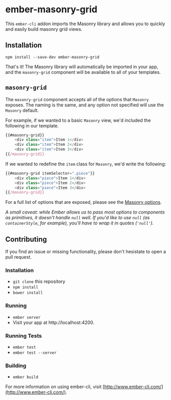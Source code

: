 # ember-masonry-grid
This `ember-cli` addon imports the Masonry library and allows you to quickly and easily build masonry grid views.

## Installation
`npm install --save-dev ember-masonry-grid`

That's it! The Masonry library will automatically be imported in your app, and the `masonry-grid` component will be available to all of your templates.

## `masonry-grid`
The `masonry-grid` component accepts all of the options that `Masonry` exposes. The naming is the same, and any option not specified will use the `Masonry` default.

For example, if we wanted to a basic `Masonry` view, we'd included the following in our template.

``` javascript
{{#masonry-grid}}
	<div class="item">Item 1</div>
	<div class="item">Item 2</div>
	<div class="item">Item 3</div>
{{/masonry-grid}}
```

If we wanted to redefine the `item` class for `Masonry`, we'd write the following:

``` javascript
{{#masonry-grid itemSelector=".piece"}}
	<div class="piece">Item 1</div>
	<div class="piece">Item 2</div>
	<div class="piece">Item 3</div>
{{/masonry-grid}}
```

For a full list of options that are exposed, please see the [Masonry options](http://masonry.desandro.com/options.html).

*A small caveat: while Ember allows us to pass most options to components as primitives, it doesn't handle `null` well. If you'd like to use `null` (as `containerStyle`, for example), you'll have to wrap it in quotes (`'null'`).*

## Contributing
If you find an issue or missing functionality, please don't hesistate to open a pull request.

### Installation
* `git clone` this repository
* `npm install`
* `bower install`

### Running
* `ember server`
* Visit your app at http://localhost:4200.

### Running Tests
* `ember test`
* `ember test --server`

### Building
* `ember build`

For more information on using ember-cli, visit [http://www.ember-cli.com/](http://www.ember-cli.com/).
